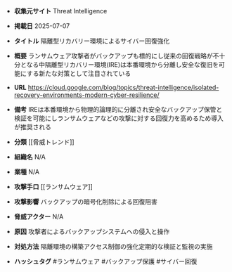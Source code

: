 - **収集元サイト**
Threat Intelligence

- **掲載日**
2025-07-07

- **タイトル**
隔離型リカバリー環境によるサイバー回復強化

- **概要**
ランサムウェア攻撃者がバックアップも標的にし従来の回復戦略が不十分となる中隔離型リカバリー環境(IRE)は本番環境から分離し安全な復旧を可能にする新たな対策として注目されている

- **URL**
https://cloud.google.com/blog/topics/threat-intelligence/isolated-recovery-environments-modern-cyber-resilience/

- **備考**
IREは本番環境から物理的論理的に分離され安全なバックアップ保管と検証を可能にしランサムウェアなどの攻撃に対する回復力を高めるため導入が推奨される

- **分類**
[[脅威トレンド]]

- **組織名**
N/A

- **業種**
N/A

- **攻撃手口**
[[ランサムウェア]]

- **攻撃影響**
バックアップの暗号化削除による回復阻害

- **脅威アクター**
N/A

- **原因**
攻撃者によるバックアップシステムへの侵入と操作

- **対処方法**
隔離環境の構築アクセス制御の強化定期的な検証と監視の実施

- **ハッシュタグ**
#ランサムウェア #バックアップ保護 #サイバー回復
